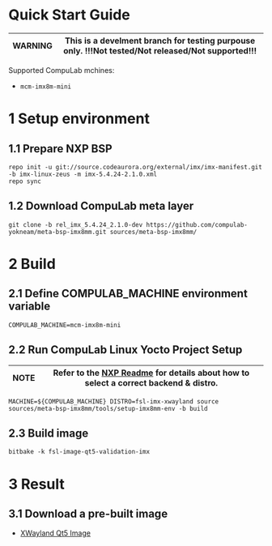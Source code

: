 # Quick Start Guide

|WARNING|**This is a develment branch for testing purpouse only. !!!Not tested/Not released/Not supported!!!**|
|---|---|

Supported CompuLab mchines:
* `mcm-imx8m-mini`

# 1 Setup environment
## 1.1 Prepare NXP BSP
```
repo init -u git://source.codeaurora.org/external/imx/imx-manifest.git -b imx-linux-zeus -m imx-5.4.24-2.1.0.xml
repo sync
```
## 1.2 Download CompuLab meta layer
```
git clone -b rel_imx_5.4.24_2.1.0-dev https://github.com/compulab-yokneam/meta-bsp-imx8mm.git sources/meta-bsp-imx8mm/
```

# 2 Build
## 2.1 Define COMPULAB_MACHINE environment variable
```
COMPULAB_MACHINE=mcm-imx8m-mini
```
## 2.2 Run CompuLab Linux Yocto Project Setup
|NOTE|Refer to the [NXP Readme](https://source.codeaurora.org/external/imx/meta-imx/tree/README?h=zeus-5.4.24-2.1.0) for details about how to select a correct backend & distro.|
|---|---|
```
MACHINE=${COMPULAB_MACHINE} DISTRO=fsl-imx-xwayland source sources/meta-bsp-imx8mm/tools/setup-imx8mm-env -b build
```
## 2.3  Build image
```
bitbake -k fsl-image-qt5-validation-imx
```

# 3 Result
## 3.1 Download a pre-built image
* [XWayland Qt5 Image](https://drive.google.com/drive/folders/1f1g2ib4R80PFCBMu50t-KazBsO-KRaio)
